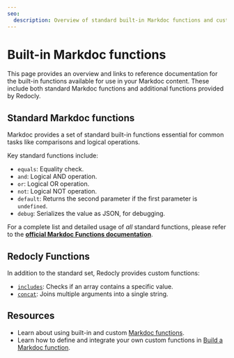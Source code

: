 ```yaml
---
seo:
  description: Overview of standard built-in Markdoc functions and custom functions provided by Redocly.
---
```


# Built-in Markdoc functions

This page provides an overview and links to reference documentation for the built-in functions available for use in your Markdoc content. These include both standard Markdoc functions and additional functions provided by Redocly.

## Standard Markdoc functions

Markdoc provides a set of standard built-in functions essential for common tasks like comparisons and logical operations.

Key standard functions include:

- `equals`: Equality check.
- `and`: Logical AND operation.
- `or`: Logical OR operation.
- `not`: Logical NOT operation.
- `default`: Returns the second parameter if the first parameter is `undefined`.
- `debug`: Serializes the value as JSON, for debugging.

For a complete list and detailed usage of *all* standard functions, please refer to the **[official Markdoc Functions documentation](https://markdoc.dev/docs/functions)**.

## Redocly Functions

In addition to the standard set, Redocly provides custom functions:

- [`includes`](./includes.md): Checks if an array contains a specific value.
- [`concat`](./concat.md): Joins multiple arguments into a single string.

## Resources

- Learn about using built-in and custom [Markdoc functions](./index.md).
- Learn how to define and integrate your own custom functions in [Build a Markdoc function](../../../extend/tutorials/build-custom-function.md).